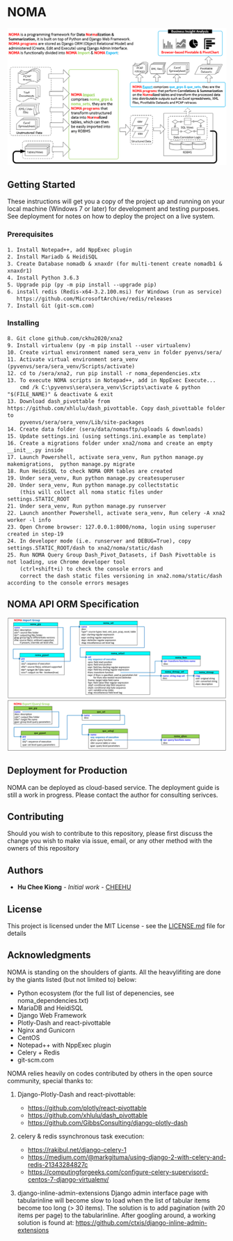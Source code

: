 # NOMA

![NOMA API ORM](noma.png)

## Getting Started

These instructions will get you a copy of the project up and running on your local machine (Windows 7 or later) for development and testing purposes. See deployment for notes on how to deploy the project on a live system.

### Prerequisites

	1. Install Notepad++, add NppExec plugin
	2. Install Mariadb & HeidiSQL
	3. Create Database nomadb & xnaxdr (for multi-tenent create nomadb1 & xnaxdr1)
	4. Install Python 3.6.3
	5. Upgrade pip (py -m pip install --upgrade pip)
	6. install redis (Redis-x64-3.2.100.msi) for Windows (run as service)
	   https://github.com/MicrosoftArchive/redis/releases
	7. Install Git (git-scm.com)


### Installing

	8. Git clone github.com/ckhu2020/xna2
	9. Install virtualenv (py -m pip install --user virtualenv)
	10. Create virtual environment named sera_venv in folder pyenvs/sera/
	11. Activate virtual environment sera_venv (pyvenvs/sera/sera_venv/Scripts/activate)
	12. cd to /sera/xna2, run pip install -r noma_dependencies.xtx
	13. To execute NOMA scripts in Notepad++, add in NppExec Execute...
	    cmd /k C:\pyvenvs\sera\sera_venv\Scripts\activate & python "$(FILE_NAME)" & deactivate & exit
	13. Download dash_pivottable from https://github.com/xhlulu/dash_pivottable. Copy dash_pivottable folder to 
	    pyvenvs/sera/sera_venv/Lib/site-packages
	14. Create data folder (sera/data/nomasftp/uploads & downloads)
	15. Update settings.ini (using settings.ini.example as template)
	16. Create a migrations folder under xna2/noma and create an empty  __init__.py inside
	17. Launch Powershell, activate sera_venv, Run python manage.py makemigrations,  python manage.py migrate
	18. Run HeidiSQL to check NOMA ORM tables are created
	19. Under sera_venv, Run python manage.py createsuperuser
	20. Under sera_venv, Run python manage.py collectstatic 
	    (this will collect all noma static files under settings.STATIC_ROOT
	21. Under sera_venv, Run python manage.py runserver
	22. Launch anonther Powershell, activate sera_venv, Run celery -A xna2 worker -l info
	23. Open Chrome browser: 127.0.0.1:8000/noma, login using superuser created in step-19
	24. In developer mode (i.e. runserver and DEBUG=True), copy settings.STATIC_ROOT/dash to xna2/noma/static/dash
	25. Run NOMA Query Group Dash_Pivot_Datasets, if Dash Pivottable is not loading, use Chrome developer tool 
	    (ctrl+shift+i) to check the console errors and 
	    correct the dash static files versioning in xna2.noma/static/dash according to the console errors mesages


## NOMA API ORM Specification

![NOMA API ORM](noma_api.png)


## Deployment for Production

NOMA can be deployed as cloud-based service. The deployment guide is still a work in progress. Please contact the author for consulting serivces.

## Contributing

Should you wish to contribute to this repository, please first discuss the change you wish to make via issue, email, or any other method with the owners of this repository


## Authors

* **Hu Chee Kiong** - *Initial work* - [CHEEHU](https://github.com/CHEEHU)


## License

This project is licensed under the MIT License - see the [LICENSE.md](LICENSE.md) file for details


## Acknowledgments

NOMA is standing on the shoulders of giants. All the heavylifiting are done by the giants listed (but not limited to) below:

* Python ecosystem (for the full list of depenencies, see noma_dependencies.txt)
* MariaDB and HeidiSQL
* Django Web Framework
* Plotly-Dash and react-pivottable
* Nginx and Gunicorn
* CentOS
* Notepad++ with NppExec plugin
* Celery + Redis
* git-scm.com


NOMA relies heavily on codes contributed by others in the open source community, special thanks to:

1. Django-Plotly-Dash and react-pivottable:
   * https://github.com/plotly/react-pivottable
   * https://github.com/xhlulu/dash_pivottable
   * https://github.com/GibbsConsulting/django-plotly-dash

2. celery & redis ssynchronous task execution:
   * https://rakibul.net/django-celery-1
   * https://medium.com/@markgituma/using-django-2-with-celery-and-redis-21343284827c
   * https://computingforgeeks.com/configure-celery-supervisord-centos-7-django-virtualenv/

3. django-inline-admin-extensions
   Django admin interface page with tabularinline will become slow to load when the list of tabular items become too long (> 30 items). 
   The solution is to add pagination (with 20 items per page) to the tabularinline. After googling around, a working solution is found at:
   https://github.com/ctxis/django-inline-admin-extensions
